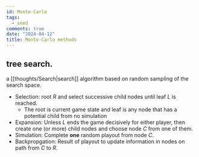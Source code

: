 ```yaml
---
id: Monte-Carlo
tags:
  - seed
comments: true
date: "2024-04-12"
title: Monte-Carlo methods
---
```


## tree search.

a [[thoughts/Search|search]] algorithm based on random sampling of the search space.

- Selection: root $R$ and select successive child nodes until leaf $L$ is reached.
  - The root is current game state and leaf is any node that has a potential child from no simulation
- Expansion: Unless $L$ ends the game decisively for either player, then create one (or more) child nodes and choose node $C$ from one of them.
- Simulation: Complete **one** random playout from node $C$.
- Backpropgation: Result of playout to update information in nodes on path from $C$ to $R$.
